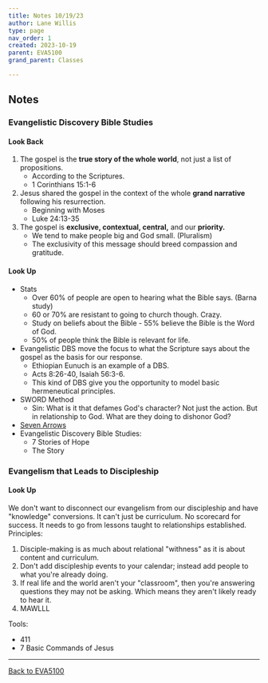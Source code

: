 ```yaml
---
title: Notes 10/19/23
author: Lane Willis
type: page
nav_order: 1
created: 2023-10-19
parent: EVA5100
grand_parent: Classes

---
```


## Notes

### Evangelistic Discovery Bible Studies

#### Look Back
1. The gospel is the **true story of the whole world**, not just a list of propositions.
   * According to the Scriptures.
   * 1 Corinthians 15:1-6
2. Jesus shared the gospel in the context of the whole **grand narrative** following his resurrection.
   * Beginning with Moses
   * Luke 24:13-35
3. The gospel is **exclusive, contextual, central,** and our **priority.**
   * We tend to make people big and God small. (Pluralism)
   * The exclusivity of this message should breed compassion and gratitude.

#### Look Up
* Stats
   * Over 60% of people are open to hearing what the Bible says. (Barna study)
   * 60 or 70% are resistant to going to church though. Crazy.
   * Study on beliefs about the Bible - 55% believe the Bible is the Word of God.
   * 50% of people think the Bible is relevant for life.
* Evangelistic DBS move the focus to what the Scripture says about the gospel as the basis for our response.
   * Ethiopian Eunuch is an example of a DBS.
   * Acts 8:26-40, Isaiah 56:3-6.
   * This kind of DBS give you the opportunity to model basic hermeneutical principles.
* SWORD Method
   * Sin: What is it that defames God's character? Not just the action. But in relationship to God. What are they doing to dishonor God?
* [Seven Arrows](https://www.thegospelcoalition.org/blogs/trevin-wax/7-arrows-for-bible-reading/)
* Evangelistic Discovery Bible Studies:
   * 7 Stories of Hope
   * The Story

### Evangelism that Leads to Discipleship

#### Look Up
We don't want to disconnect our evangelism from our discipleship and have "knowledge" conversions. It can't just be curriculum. No scorecard for success. It needs to go from lessons taught to relationships established.
Principles:
1. Disciple-making is as much about relational "withness" as it is about content and curriculum.
2. Don't add discipleship events to your calendar; instead add people to what you're already doing.
3. If real life and the world aren't your "classroom", then you're answering questions they may not be asking. Which means they aren't likely ready to hear it.
4. MAWLLL

Tools:
* 411
* 7 Basic Commands of Jesus

---

[Back to EVA5100](/classes/semester-6/eva5100/eva5100.html)